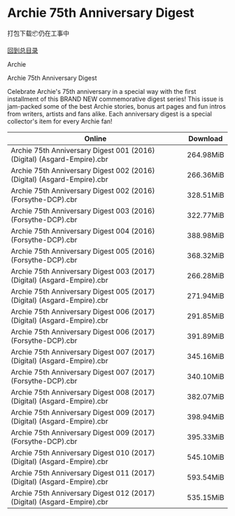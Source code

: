 # Archie 75th Anniversary Digest

打包下载📦仍在工事中

[回到总目录](/Catalogs.md)

Archie

Archie 75th Anniversary Digest

Celebrate Archie's 75th anniversary in a special way with the first installment of this BRAND NEW commemorative digest series! This issue is jam-packed some of the best Archie stories, bonus art pages and fun intros from writers, artists and fans alike. Each anniversary digest is a special collector's item for every Archie fan!





Online | Download
--- | ---
Archie 75th Anniversary Digest 001 (2016) (Digital) (Asgard-Empire).cbr | 264.98MiB
Archie 75th Anniversary Digest 002 (2016) (Digital) (Asgard-Empire).cbr | 266.36MiB
Archie 75th Anniversary Digest 002 (2016) (Forsythe-DCP).cbr | 328.51MiB
Archie 75th Anniversary Digest 003 (2016) (Forsythe-DCP).cbr | 322.77MiB
Archie 75th Anniversary Digest 004 (2016) (Forsythe-DCP).cbr | 388.98MiB
Archie 75th Anniversary Digest 005 (2016) (Forsythe-DCP).cbr | 368.32MiB
Archie 75th Anniversary Digest 003 (2017) (Digital) (Asgard-Empire).cbr | 266.28MiB
Archie 75th Anniversary Digest 005 (2017) (Digital) (Asgard-Empire).cbr | 271.94MiB
Archie 75th Anniversary Digest 006 (2017) (Digital) (Asgard-Empire).cbr | 291.85MiB
Archie 75th Anniversary Digest 006 (2017) (Forsythe-DCP).cbr | 391.89MiB
Archie 75th Anniversary Digest 007 (2017) (Digital) (Asgard-Empire).cbr | 345.16MiB
Archie 75th Anniversary Digest 007 (2017) (Forsythe-DCP).cbr | 340.10MiB
Archie 75th Anniversary Digest 008 (2017) (Digital) (Asgard-Empire).cbr | 382.07MiB
Archie 75th Anniversary Digest 009 (2017) (Digital) (Asgard-Empire).cbr | 398.94MiB
Archie 75th Anniversary Digest 009 (2017) (Forsythe-DCP).cbr | 395.33MiB
Archie 75th Anniversary Digest 010 (2017) (Digital) (Asgard-Empire).cbr | 545.10MiB
Archie 75th Anniversary Digest 011 (2017) (Digital) (Asgard-Empire).cbr | 593.54MiB
Archie 75th Anniversary Digest 012 (2017) (Digital) (Asgard-Empire).cbr | 535.15MiB